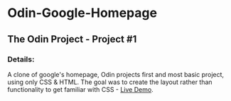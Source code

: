 ﻿# Odin-Google-Homepage
 
## The Odin Project - Project #1

### Details: 
A clone of google's homepage, Odin projects first and most basic project, using only CSS & HTML.
The goal was to create the layout rather than functionality to get familiar with CSS - [Live Demo](https://coldlombax.github.io/Odin-Google-Homepage/).
